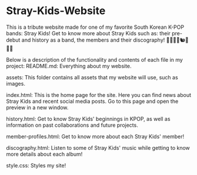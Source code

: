 # Stray-Kids-Website

This is a tribute website made for one of my favorite South Korean K-POP bands: Stray Kids! Get to know more about Stray Kids such as: their pre-debut and history as a band, the members and their discography! 🐺🐰🐷🥟🐿️🐥🐶🦊

Below is a description of the functionality and contents of each file in my project:
README.md: Everything about my website.

assets: This folder contains all assets that my website will use, such as images.

index.html: This is the home page for the site. Here you can find news about Stray Kids and recent social media posts. Go to this page and open the preview in a new window.

history.html: Get to know Stray Kids' beginnings in KPOP, as well as information on past collaborations and future projects.

member-profiles.html: Get to know more about each Stray Kids' member!

discography.html: Listen to some of Stray Kids' music while getting to know more details about each album!

style.css: Styles my site!
